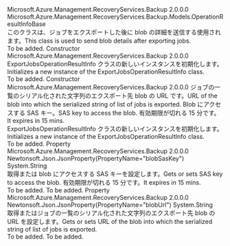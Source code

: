 <Type Name="ExportJobsOperationResultInfo" FullName="Microsoft.Azure.Management.RecoveryServices.Backup.Models.ExportJobsOperationResultInfo">
  <TypeSignature Language="C#" Value="public class ExportJobsOperationResultInfo : Microsoft.Azure.Management.RecoveryServices.Backup.Models.OperationResultInfoBase" />
  <TypeSignature Language="ILAsm" Value=".class public auto ansi beforefieldinit ExportJobsOperationResultInfo extends Microsoft.Azure.Management.RecoveryServices.Backup.Models.OperationResultInfoBase" />
  <TypeSignature Language="DocId" Value="T:Microsoft.Azure.Management.RecoveryServices.Backup.Models.ExportJobsOperationResultInfo" />
  <TypeSignature Language="VB.NET" Value="Public Class ExportJobsOperationResultInfo&#xA;Inherits OperationResultInfoBase" />
  <TypeSignature Language="F#" Value="type ExportJobsOperationResultInfo = class&#xA;    inherit OperationResultInfoBase" />
  <AssemblyInfo>
    <AssemblyName>Microsoft.Azure.Management.RecoveryServices.Backup</AssemblyName>
    <AssemblyVersion>2.0.0.0</AssemblyVersion>
  </AssemblyInfo>
  <Base>
    <BaseTypeName>Microsoft.Azure.Management.RecoveryServices.Backup.Models.OperationResultInfoBase</BaseTypeName>
  </Base>
  <Interfaces />
  <Docs>
    <summary>
            <span data-ttu-id="e91f2-101">このクラスは、ジョブをエクスポートした後に blob の詳細を送信する使用されます。</span><span class="sxs-lookup"><span data-stu-id="e91f2-101">This class is used to send blob details after exporting jobs.</span></span>
            </summary>
    <remarks>To be added.</remarks>
  </Docs>
  <Members>
    <Member MemberName=".ctor">
      <MemberSignature Language="C#" Value="public ExportJobsOperationResultInfo ();" />
      <MemberSignature Language="ILAsm" Value=".method public hidebysig specialname rtspecialname instance void .ctor() cil managed" />
      <MemberSignature Language="DocId" Value="M:Microsoft.Azure.Management.RecoveryServices.Backup.Models.ExportJobsOperationResultInfo.#ctor" />
      <MemberSignature Language="VB.NET" Value="Public Sub New ()" />
      <MemberType>Constructor</MemberType>
      <AssemblyInfo>
        <AssemblyName>Microsoft.Azure.Management.RecoveryServices.Backup</AssemblyName>
        <AssemblyVersion>2.0.0.0</AssemblyVersion>
      </AssemblyInfo>
      <Parameters />
      <Docs>
        <summary>
            <span data-ttu-id="e91f2-102">ExportJobsOperationResultInfo クラスの新しいインスタンスを初期化します。</span><span class="sxs-lookup"><span data-stu-id="e91f2-102">Initializes a new instance of the ExportJobsOperationResultInfo class.</span></span>
            </summary>
        <remarks>To be added.</remarks>
      </Docs>
    </Member>
    <Member MemberName=".ctor">
      <MemberSignature Language="C#" Value="public ExportJobsOperationResultInfo (string blobUrl = null, string blobSasKey = null);" />
      <MemberSignature Language="ILAsm" Value=".method public hidebysig specialname rtspecialname instance void .ctor(string blobUrl, string blobSasKey) cil managed" />
      <MemberSignature Language="DocId" Value="M:Microsoft.Azure.Management.RecoveryServices.Backup.Models.ExportJobsOperationResultInfo.#ctor(System.String,System.String)" />
      <MemberSignature Language="VB.NET" Value="Public Sub New (Optional blobUrl As String = null, Optional blobSasKey As String = null)" />
      <MemberSignature Language="F#" Value="new Microsoft.Azure.Management.RecoveryServices.Backup.Models.ExportJobsOperationResultInfo : string * string -&gt; Microsoft.Azure.Management.RecoveryServices.Backup.Models.ExportJobsOperationResultInfo" Usage="new Microsoft.Azure.Management.RecoveryServices.Backup.Models.ExportJobsOperationResultInfo (blobUrl, blobSasKey)" />
      <MemberType>Constructor</MemberType>
      <AssemblyInfo>
        <AssemblyName>Microsoft.Azure.Management.RecoveryServices.Backup</AssemblyName>
        <AssemblyVersion>2.0.0.0</AssemblyVersion>
      </AssemblyInfo>
      <Parameters>
        <Parameter Name="blobUrl" Type="System.String" />
        <Parameter Name="blobSasKey" Type="System.String" />
      </Parameters>
      <Docs>
        <param name="blobUrl"><span data-ttu-id="e91f2-103">ジョブの一覧のシリアル化された文字列のエクスポート先 blob の URL です。</span><span class="sxs-lookup"><span data-stu-id="e91f2-103">URL of the blob into which the serialized string of list of jobs is exported.</span></span></param>
        <param name="blobSasKey"><span data-ttu-id="e91f2-104">Blob にアクセスする SAS キー。</span><span class="sxs-lookup"><span data-stu-id="e91f2-104">SAS key to access the blob.</span></span> <span data-ttu-id="e91f2-105">有効期限が切れる 15 分です。</span><span class="sxs-lookup"><span data-stu-id="e91f2-105">It expires in 15 mins.</span></span></param>
        <summary>
            <span data-ttu-id="e91f2-106">ExportJobsOperationResultInfo クラスの新しいインスタンスを初期化します。</span><span class="sxs-lookup"><span data-stu-id="e91f2-106">Initializes a new instance of the ExportJobsOperationResultInfo class.</span></span>
            </summary>
        <remarks>To be added.</remarks>
      </Docs>
    </Member>
    <Member MemberName="BlobSasKey">
      <MemberSignature Language="C#" Value="public string BlobSasKey { get; set; }" />
      <MemberSignature Language="ILAsm" Value=".property instance string BlobSasKey" />
      <MemberSignature Language="DocId" Value="P:Microsoft.Azure.Management.RecoveryServices.Backup.Models.ExportJobsOperationResultInfo.BlobSasKey" />
      <MemberSignature Language="VB.NET" Value="Public Property BlobSasKey As String" />
      <MemberSignature Language="F#" Value="member this.BlobSasKey : string with get, set" Usage="Microsoft.Azure.Management.RecoveryServices.Backup.Models.ExportJobsOperationResultInfo.BlobSasKey" />
      <MemberType>Property</MemberType>
      <AssemblyInfo>
        <AssemblyName>Microsoft.Azure.Management.RecoveryServices.Backup</AssemblyName>
        <AssemblyVersion>2.0.0.0</AssemblyVersion>
      </AssemblyInfo>
      <Attributes>
        <Attribute>
          <AttributeName>Newtonsoft.Json.JsonProperty(PropertyName="blobSasKey")</AttributeName>
        </Attribute>
      </Attributes>
      <ReturnValue>
        <ReturnType>System.String</ReturnType>
      </ReturnValue>
      <Docs>
        <summary>
            <span data-ttu-id="e91f2-107">取得または blob にアクセスする SAS キーを設定します。</span><span class="sxs-lookup"><span data-stu-id="e91f2-107">Gets or sets SAS key to access the blob.</span></span> <span data-ttu-id="e91f2-108">有効期限が切れる 15 分です。</span><span class="sxs-lookup"><span data-stu-id="e91f2-108">It expires in 15 mins.</span></span>
            </summary>
        <value>To be added.</value>
        <remarks>To be added.</remarks>
      </Docs>
    </Member>
    <Member MemberName="BlobUrl">
      <MemberSignature Language="C#" Value="public string BlobUrl { get; set; }" />
      <MemberSignature Language="ILAsm" Value=".property instance string BlobUrl" />
      <MemberSignature Language="DocId" Value="P:Microsoft.Azure.Management.RecoveryServices.Backup.Models.ExportJobsOperationResultInfo.BlobUrl" />
      <MemberSignature Language="VB.NET" Value="Public Property BlobUrl As String" />
      <MemberSignature Language="F#" Value="member this.BlobUrl : string with get, set" Usage="Microsoft.Azure.Management.RecoveryServices.Backup.Models.ExportJobsOperationResultInfo.BlobUrl" />
      <MemberType>Property</MemberType>
      <AssemblyInfo>
        <AssemblyName>Microsoft.Azure.Management.RecoveryServices.Backup</AssemblyName>
        <AssemblyVersion>2.0.0.0</AssemblyVersion>
      </AssemblyInfo>
      <Attributes>
        <Attribute>
          <AttributeName>Newtonsoft.Json.JsonProperty(PropertyName="blobUrl")</AttributeName>
        </Attribute>
      </Attributes>
      <ReturnValue>
        <ReturnType>System.String</ReturnType>
      </ReturnValue>
      <Docs>
        <summary>
            <span data-ttu-id="e91f2-109">取得またはジョブの一覧のシリアル化された文字列のエクスポート先 blob の URL を設定します。</span><span class="sxs-lookup"><span data-stu-id="e91f2-109">Gets or sets URL of the blob into which the serialized string of list of jobs is exported.</span></span>
            </summary>
        <value>To be added.</value>
        <remarks>To be added.</remarks>
      </Docs>
    </Member>
  </Members>
</Type>